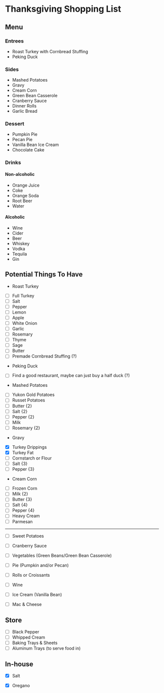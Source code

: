 # Thanksgiving Shopping List

## Menu 
### Entrees
- Roast Turkey with Cornbread Stuffing
- Peking Duck 

### Sides
- Mashed Potatoes 
- Gravy
- Cream Corn
- Green Bean Casserole
- Cranberry Sauce
- Dinner Rolls 
- Garlic Bread

### Dessert 
- Pumpkin Pie
- Pecan Pie
- Vanilla Bean Ice Cream
- Chocolate Cake

### Drinks
#### Non-alcoholic
- Orange Juice
- Coke
- Orange Soda
- Root Beer
- Water

#### Alcoholic
- Wine
- Cider
- Beer
- Whiskey
- Vodka
- Tequila
- Gin

## Potential Things To Have
- Roast Turkey
- [ ] Full Turkey
- [ ] Salt 
- [ ] Pepper 
- [ ] Lemon 
- [ ] Apple
- [ ] White Onion
- [ ] Garlic 
- [ ] Rosemary
- [ ] Thyme 
- [ ] Sage
- [ ] Butter
- [ ] Premade Cornbread Stuffing (?)
- Peking Duck
- [ ] Find a good restaurant, maybe can just buy a half duck (?)
- Mashed Potatoes
- [ ] Yukon Gold Potatoes
- [ ] Russet Potatoes
- [ ] Butter {2}
- [ ] Salt {2}
- [ ] Pepper {2} 
- [ ] Milk 
- [ ] Rosemary {2}
- Gravy 
- [X] Turkey Drippings
- [x] Turkey Fat
- [ ] Cornstarch or Flour 
- [ ] Salt {3}
- [ ] Pepper {3}
- Cream Corn
- [ ] Frozen Corn
- [ ] Milk {2}
- [ ] Butter {3}
- [ ] Salt {4}
- [ ] Pepper {4}
- [ ] Heavy Cream
- [ ] Parmesan
---
- [ ] Sweet Potatoes
- [ ] Cranberry Sauce
- [ ] Vegetables (Green Beans/Green Bean Casserole)
- [ ] Pie (Pumpkin and/or Pecan)
- [ ] Rolls or Croissants
- [ ] Wine
- [ ] Ice Cream (Vanilla Bean)
- [ ] Mac & Cheese


## Store
- [ ] Black Pepper
- [ ] Whipped Cream
- [ ] Baking Trays & Sheets
- [ ] Aluminum Trays (to serve food in)

## In-house
- [X] Salt
- [X] Oregano
 
